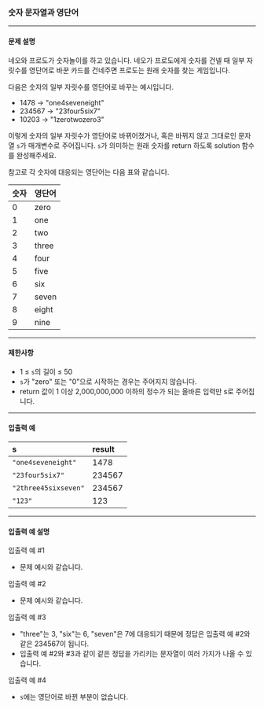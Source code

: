 ### 숫자 문자열과 영단어

---
#### 문제 설명
네오와 프로도가 숫자놀이를 하고 있습니다. 
네오가 프로도에게 숫자를 건넬 때 일부 자릿수를 영단어로 바꾼 카드를 건네주면 프로도는 원래 숫자를 찾는 게임입니다.

다음은 숫자의 일부 자릿수를 영단어로 바꾸는 예시입니다.
* 1478 → "one4seveneight"
* 234567 → "23four5six7"
* 10203 → "1zerotwozero3"

이렇게 숫자의 일부 자릿수가 영단어로 바뀌어졌거나, 혹은 바뀌지 않고 그대로인 문자열 `s`가 매개변수로 주어집니다. 
`s`가 의미하는 원래 숫자를 return 하도록 solution 함수를 완성해주세요.

참고로 각 숫자에 대응되는 영단어는 다음 표와 같습니다.

| 숫자 | 영단어   |
|:--|:------|
| 0 | zero  |
| 1 | one   |
| 2 | two   |
| 3 | three |
| 4 | four  |
| 5 | five  |
| 6 | six   |
| 7 | seven |
| 8 | eight |
| 9 | nine  |

---
#### 제한사항
* 1 ≤ `s`의 길이 ≤ 50
* `s`가 "zero" 또는 "0"으로 시작하는 경우는 주어지지 않습니다.
* return 값이 1 이상 2,000,000,000 이하의 정수가 되는 올바른 입력만 s로 주어집니다.

---
#### 입출력 예
| s                                             | result |
|:----------------------------------------------|:-------|
| `"one4seveneight" `                           | 1478   |
| `"23four5six7"`                               | 234567 |
| `"2three45sixseven"`                          | 234567 |
| `"123"`                                       | 123    |

---
#### 입출력 예 설명
입출력 예 #1  
* 문제 예시와 같습니다.

입출력 예 #2  
* 문제 예시와 같습니다.

입출력 예 #3  
* "three"는 3, "six"는 6, "seven"은 7에 대응되기 때문에 정답은 입출력 예 #2와 같은 234567이 됩니다.
* 입출력 예 #2와 #3과 같이 같은 정답을 가리키는 문자열이 여러 가지가 나올 수 있습니다.

입출력 예 #4  
* `s`에는 영단어로 바뀐 부분이 없습니다.
